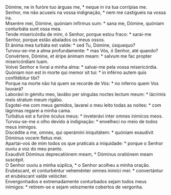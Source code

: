 <div class="grid grid-cols-2 gap-3">
<div class="dropcap text-justify">Dómine, ne in furóre tuo árguas me, * neque in ira tua corrípias me.</div>
<div class="dropcap text-justify">Senhor, me não acuseis na vossa indignação, * nem me castigueis na vossa ira.</div>
<div class="text-justify">Miserére mei, Dómine, quóniam infírmus sum: * sana me, Dómine, quóniam conturbáta sunt ossa mea.</div>
<div class="text-justify">Tende misericórdia de mim, ó Senhor, porque estou fraco: * sarai-me Senhor, porque estão abalados os meus ossos.</div>
<div class="text-justify">Et ánima mea turbáta est valde: * sed Tu, Dómine, úsquequo?</div>
<div class="text-justify">Turvou-se-me a alma profundamente: * mas Vós, ó Senhor, até quando?</div>
<div class="text-justify">Convértere, Dómine, et éripe ánimam meam: * salvum me fac propter misericórdiam tuam.</div>
<div class="text-justify">Volvei Senhor e livrai a minha alma: * salvai-me pela vossa misericórdia.</div>
<div class="text-justify">Quóniam non est in morte qui memor sit tui: * in inférno autem quis confitébitur tibi?</div>
<div class="text-justify">Porque na morte não há quem se recorde de Vós: * no inferno quem Vos louvará?</div>
<div class="text-justify">Laborávi in gémitu meo, lavábo per síngulas noctes lectum meum: * lácrimis meis stratum meum rigábo.</div>
<div class="text-justify">Esgotei-me com meus gemidos, lavarei o meu leito todas as noites: * com lágrimas regarei a minha cama.</div>
<div class="text-justify">Turbátus est a furóre óculus meus: * inveterávi inter omnes inimícos meos.</div>
<div class="text-justify">Turvou-se-me o olho devido à indignação: * envelheci no meio de todos meus inimigos.</div>
<div class="text-justify">Discédite a me, omnes, qui operámini iniquitátem: * quóniam exaudívit Dóminus vocem fletus mei.</div>
<div class="text-justify">Apartai-vos de mim todos os que praticais a iniquidade: * porque o Senhor ouviu a voz do meu pranto.</div>
<div class="text-justify">Exaudívit Dóminus deprecatiónem meam, * Dóminus oratiónem meam suscépit.</div>
<div class="text-justify">O Senhor ouviu a minha súplica, * o Senhor acolheu a minha oração.</div>
<div class="text-justify">Erubéscant, et conturbéntur veheménter omnes inimíci mei: * convertántur et erubéscant valde velóciter.</div>
<div class="text-justify">Envergonhados e extremadamente conturbados sejam todos meus inimigos: * retirem-se e sejam velozmente cobertos de vergonha.</div>
</div>
